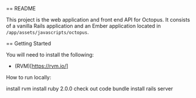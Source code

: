 == README

This project is the web application and front end API for Octopus. It consists of a vanilla Rails application and an
Ember application located in `/app/assets/javascripts/octopus`.

== Getting Started

You will need to install the following:

 * (RVM)[https://rvm.io/]

How to run locally:

install rvm
install ruby 2.0.0
check out code
bundle install
rails server
